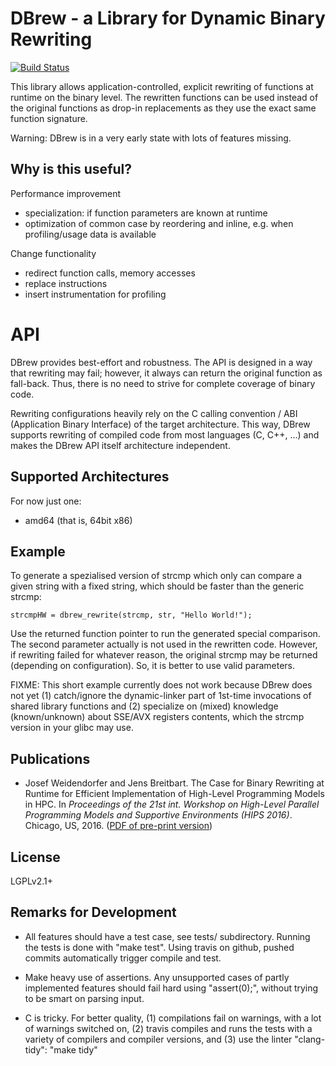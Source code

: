 # DBrew - a Library for Dynamic Binary Rewriting

[![Build Status](https://travis-ci.org/lrr-tum/dbrew.svg?branch=master)](https://travis-ci.org/lrr-tum/dbrew)

This library allows application-controlled, explicit rewriting of functions
at runtime on the binary level. The rewritten functions can be used instead
of the original functions as drop-in replacements as they use the exact same
function signature.

Warning: DBrew is in a very early state with lots of features missing.


## Why is this useful?

Performance improvement
* specialization: if function parameters are known at runtime
* optimization of common case by reordering and inline, e.g. when
  profiling/usage data is available

Change functionality
* redirect function calls, memory accesses
* replace instructions
* insert instrumentation for profiling


# API

DBrew provides best-effort and robustness. The API is designed in a way
that rewriting may fail; however, it always can return the original
function as fall-back. Thus, there is no need to strive for complete
coverage of binary code.

Rewriting configurations heavily rely on the C calling convention / ABI
(Application Binary Interface) of the target architecture. This way,
DBrew supports rewriting of compiled code from most languages (C, C++, ...)
and makes the DBrew API itself architecture independent.



## Supported Architectures

For now just one:
* amd64 (that is, 64bit x86)


## Example

To generate a spezialised version of strcmp which only can compare a given
string with a fixed string, which should be faster than the generic strcmp:

    strcmpHW = dbrew_rewrite(strcmp, str, "Hello World!");

Use the returned function pointer to run the generated special comparison.
The second parameter actually is not used in the rewritten code. However,
if rewriting failed for whatever reason, the original strcmp may be returned
(depending on configuration). So, it is better to use valid parameters.

FIXME: This short example currently does not work because DBrew does not yet
(1) catch/ignore the dynamic-linker part of 1st-time invocations of shared
library functions and (2) specialize on (mixed) knowledge (known/unknown) about
SSE/AVX registers contents, which the strcmp version in your glibc may use.


## Publications

* Josef Weidendorfer and Jens Breitbart. The Case for Binary Rewriting at Runtime for Efficient Implementation of High-Level Programming Models in HPC. In *Proceedings of the 21st int. Workshop on High-Level Parallel Programming Models and Supportive Environments (HIPS 2016)*. Chicago, US, 2016. ([PDF of pre-print version](https://github.com/lrr-tum/dbrew/raw/master/docs/pubs/preprint-hips16.pdf))


## License

LGPLv2.1+


## Remarks for Development

* All features should have a test case, see tests/ subdirectory. Running the tests is done with "make test". Using travis on github, pushed commits automatically trigger compile and test.

* Make heavy use of assertions. Any unsupported cases of partly implemented features should fail hard using "assert(0);", without trying to be smart on parsing input. 
  
* C is tricky. For better quality, (1) compilations fail on warnings, with a lot of warnings switched on, (2) travis compiles and runs the tests with a variety of compilers and compiler versions, and (3) use the linter "clang-tidy": "make tidy"
